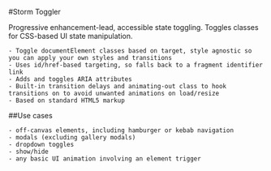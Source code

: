 #Storm Toggler

Progressive enhancement-lead, accessible state toggling. Toggles classes for CSS-based UI state manipulation.

    - Toggle documentElement classes based on target, style agnostic so you can apply your own styles and transitions
    - Uses id/href-based targeting, so falls back to a fragment identifier link
    - Adds and toggles ARIA attributes
    - Built-in transition delays and animating-out class to hook transitions on to avoid unwanted animations on load/resize
    - Based on standard HTML5 markup

##Use cases

    - off-canvas elements, including hamburger or kebab navigation
    - modals (excluding gallery modals)
    - dropdown toggles
    - show/hide
    - any basic UI animation involving an element trigger